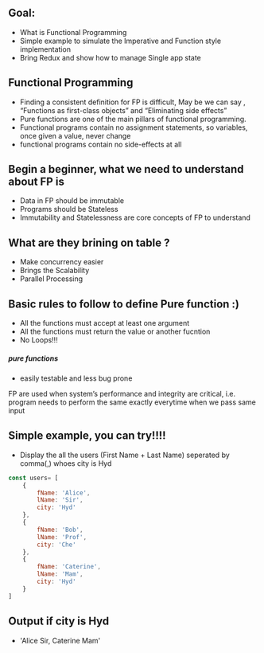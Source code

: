 ## Goal:
* What is Functional Programming
* Simple example to simulate the Imperative and Function style implementation 
* Bring Redux and show how to manage Single app state  

## Functional Programming
* Finding a consistent definition for FP is difficult, May be we can say , “Functions as first-class objects” and “Eliminating side effects”
* Pure functions are one of the main pillars of functional programming.
* Functional programs contain no assignment statements, so variables, once given a value, never change
* functional programs contain no side-effects at all

## Begin a beginner, what we need to understand about FP is
* Data in FP should be immutable
* Programs should be Stateless
* Immutability and Statelessness are core concepts of FP to understand 

## What are they brining on table ? 
* Make concurrency easier
* Brings the Scalability 
* Parallel Processing 

## Basic rules to follow to define Pure function :)
* All the functions must accept at least one argument 
* All the functions must return the value or another fucntion 
* No Loops!!!

##### pure functions 
* easily testable and less bug prone

FP are used when system’s performance and integrity are critical, i.e. program needs to perform the same exactly everytime when we pass same input  

## Simple example, you can try!!!!
* Display the all the users (First Name + Last Name) seperated by comma(,) whoes city is Hyd

```javascript
const users= [
    {
        fName: 'Alice',
        lName: 'Sir',
        city: 'Hyd'
    },
    {
        fName: 'Bob',
        lName: 'Prof',
        city: 'Che'
    },
    {
        fName: 'Caterine',
        lName: 'Mam',
        city: 'Hyd'
    }
]
```

## Output if city is Hyd
* 'Alice Sir, Caterine Mam'
